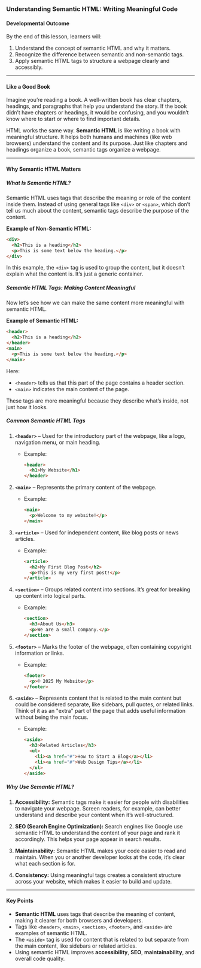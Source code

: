 ### **Understanding Semantic HTML: Writing Meaningful Code**

#### **Developmental Outcome**
By the end of this lesson, learners will:
1. Understand the concept of semantic HTML and why it matters.
2. Recognize the difference between semantic and non-semantic tags.
3. Apply semantic HTML tags to structure a webpage clearly and accessibly.

---

#### **Like a Good Book**

Imagine you’re reading a book. A well-written book has clear chapters, headings, and paragraphs that help you understand the story. If the book didn’t have chapters or headings, it would be confusing, and you wouldn’t know where to start or where to find important details.

HTML works the same way. **Semantic HTML** is like writing a book with meaningful structure. It helps both humans and machines (like web browsers) understand the content and its purpose. Just like chapters and headings organize a book, semantic tags organize a webpage.

---

#### **Why Semantic HTML Matters**

##### **What Is Semantic HTML?**

Semantic HTML uses tags that describe the meaning or role of the content inside them. Instead of using general tags like `<div>` or `<span>`, which don’t tell us much about the content, semantic tags describe the purpose of the content. 

**Example of Non-Semantic HTML:**
```html
<div>
  <h2>This is a heading</h2>
  <p>This is some text below the heading.</p>
</div>
```
In this example, the `<div>` tag is used to group the content, but it doesn’t explain what the content is. It’s just a generic container.

##### **Semantic HTML Tags: Making Content Meaningful**

Now let’s see how we can make the same content more meaningful with semantic HTML.

**Example of Semantic HTML:**
```html
<header>
  <h2>This is a heading</h2>
</header>
<main>
  <p>This is some text below the heading.</p>
</main>
```

Here:
- `<header>` tells us that this part of the page contains a header section.
- `<main>` indicates the main content of the page.

These tags are more meaningful because they describe what’s inside, not just how it looks.

##### **Common Semantic HTML Tags**

1. **`<header>`** – Used for the introductory part of the webpage, like a logo, navigation menu, or main heading.
   - Example:
     ```html
     <header>
       <h1>My Website</h1>
     </header>
     ```

2. **`<main>`** – Represents the primary content of the webpage.
   - Example:
     ```html
     <main>
       <p>Welcome to my website!</p>
     </main>
     ```

3. **`<article>`** – Used for independent content, like blog posts or news articles.
   - Example:
     ```html
     <article>
       <h2>My First Blog Post</h2>
       <p>This is my very first post!</p>
     </article>
     ```

4. **`<section>`** – Groups related content into sections. It’s great for breaking up content into logical parts.
   - Example:
     ```html
     <section>
       <h3>About Us</h3>
       <p>We are a small company.</p>
     </section>
     ```

5. **`<footer>`** – Marks the footer of the webpage, often containing copyright information or links.
   - Example:
     ```html
     <footer>
       <p>© 2025 My Website</p>
     </footer>
     ```

6. **`<aside>`** – Represents content that is related to the main content but could be considered separate, like sidebars, pull quotes, or related links. Think of it as an "extra" part of the page that adds useful information without being the main focus.
   - Example:
     ```html
     <aside>
       <h3>Related Articles</h3>
       <ul>
         <li><a href="#">How to Start a Blog</a></li>
         <li><a href="#">Web Design Tips</a></li>
       </ul>
     </aside>
     ```

##### **Why Use Semantic HTML?**

1. **Accessibility:** Semantic tags make it easier for people with disabilities to navigate your webpage. Screen readers, for example, can better understand and describe your content when it’s well-structured.
   
2. **SEO (Search Engine Optimization):** Search engines like Google use semantic HTML to understand the content of your page and rank it accordingly. This helps your page appear in search results.

3. **Maintainability:** Semantic HTML makes your code easier to read and maintain. When you or another developer looks at the code, it’s clear what each section is for.

4. **Consistency:** Using meaningful tags creates a consistent structure across your website, which makes it easier to build and update.

---

#### **Key Points**
- **Semantic HTML** uses tags that describe the meaning of content, making it clearer for both browsers and developers.
- Tags like `<header>`, `<main>`, `<section>`, `<footer>`, and `<aside>` are examples of semantic HTML.
- The `<aside>` tag is used for content that is related to but separate from the main content, like sidebars or related articles.
- Using semantic HTML improves **accessibility**, **SEO**, **maintainability**, and overall code quality.